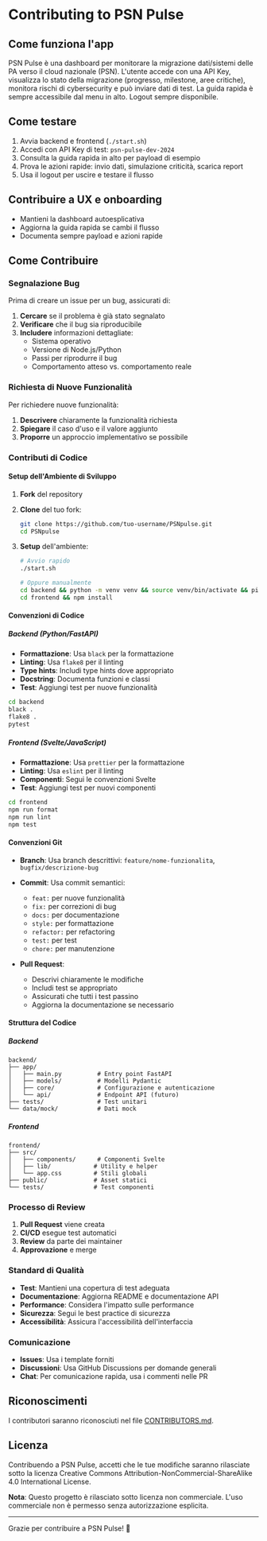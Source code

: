 # Contributing to PSN Pulse

## Come funziona l'app

PSN Pulse è una dashboard per monitorare la migrazione dati/sistemi delle PA verso il cloud nazionale (PSN). L'utente accede con una API Key, visualizza lo stato della migrazione (progresso, milestone, aree critiche), monitora rischi di cybersecurity e può inviare dati di test. La guida rapida è sempre accessibile dal menu in alto. Logout sempre disponibile.

## Come testare

1. Avvia backend e frontend (`./start.sh`)
2. Accedi con API Key di test: `psn-pulse-dev-2024`
3. Consulta la guida rapida in alto per payload di esempio
4. Prova le azioni rapide: invio dati, simulazione criticità, scarica report
5. Usa il logout per uscire e testare il flusso

## Contribuire a UX e onboarding
- Mantieni la dashboard autoesplicativa
- Aggiorna la guida rapida se cambi il flusso
- Documenta sempre payload e azioni rapide

## Come Contribuire

### Segnalazione Bug

Prima di creare un issue per un bug, assicurati di:

1. **Cercare** se il problema è già stato segnalato
2. **Verificare** che il bug sia riproducibile
3. **Includere** informazioni dettagliate:
   - Sistema operativo
   - Versione di Node.js/Python
   - Passi per riprodurre il bug
   - Comportamento atteso vs. comportamento reale

### Richiesta di Nuove Funzionalità

Per richiedere nuove funzionalità:

1. **Descrivere** chiaramente la funzionalità richiesta
2. **Spiegare** il caso d'uso e il valore aggiunto
3. **Proporre** un approccio implementativo se possibile

### Contributi di Codice

#### Setup dell'Ambiente di Sviluppo

1. **Fork** del repository
2. **Clone** del tuo fork:
   ```bash
   git clone https://github.com/tuo-username/PSNpulse.git
   cd PSNpulse
   ```

3. **Setup** dell'ambiente:
   ```bash
   # Avvio rapido
   ./start.sh
   
   # Oppure manualmente
   cd backend && python -m venv venv && source venv/bin/activate && pip install -r requirements.txt
   cd frontend && npm install
   ```

#### Convenzioni di Codice

##### Backend (Python/FastAPI)
- **Formattazione**: Usa `black` per la formattazione
- **Linting**: Usa `flake8` per il linting
- **Type hints**: Includi type hints dove appropriato
- **Docstring**: Documenta funzioni e classi
- **Test**: Aggiungi test per nuove funzionalità

```bash
cd backend
black .
flake8 .
pytest
```

##### Frontend (Svelte/JavaScript)
- **Formattazione**: Usa `prettier` per la formattazione
- **Linting**: Usa `eslint` per il linting
- **Componenti**: Segui le convenzioni Svelte
- **Test**: Aggiungi test per nuovi componenti

```bash
cd frontend
npm run format
npm run lint
npm test
```

#### Convenzioni Git

- **Branch**: Usa branch descrittivi: `feature/nome-funzionalita`, `bugfix/descrizione-bug`
- **Commit**: Usa commit semantici:
  - `feat:` per nuove funzionalità
  - `fix:` per correzioni di bug
  - `docs:` per documentazione
  - `style:` per formattazione
  - `refactor:` per refactoring
  - `test:` per test
  - `chore:` per manutenzione

- **Pull Request**: 
  - Descrivi chiaramente le modifiche
  - Includi test se appropriato
  - Assicurati che tutti i test passino
  - Aggiorna la documentazione se necessario

#### Struttura del Codice

##### Backend
```
backend/
├── app/
│   ├── main.py          # Entry point FastAPI
│   ├── models/          # Modelli Pydantic
│   ├── core/            # Configurazione e autenticazione
│   └── api/             # Endpoint API (futuro)
├── tests/               # Test unitari
└── data/mock/           # Dati mock
```

##### Frontend
```
frontend/
├── src/
│   ├── components/      # Componenti Svelte
│   ├── lib/            # Utility e helper
│   └── app.css         # Stili globali
├── public/             # Asset statici
└── tests/              # Test componenti
```

### Processo di Review

1. **Pull Request** viene creata
2. **CI/CD** esegue test automatici
3. **Review** da parte dei maintainer
4. **Approvazione** e merge

### Standard di Qualità

- **Test**: Mantieni una copertura di test adeguata
- **Documentazione**: Aggiorna README e documentazione API
- **Performance**: Considera l'impatto sulle performance
- **Sicurezza**: Segui le best practice di sicurezza
- **Accessibilità**: Assicura l'accessibilità dell'interfaccia

### Comunicazione

- **Issues**: Usa i template forniti
- **Discussioni**: Usa GitHub Discussions per domande generali
- **Chat**: Per comunicazione rapida, usa i commenti nelle PR

## Riconoscimenti

I contributori saranno riconosciuti nel file [CONTRIBUTORS.md](CONTRIBUTORS.md).

## Licenza

Contribuendo a PSN Pulse, accetti che le tue modifiche saranno rilasciate sotto la licenza Creative Commons Attribution-NonCommercial-ShareAlike 4.0 International License.

**Nota**: Questo progetto è rilasciato sotto licenza non commerciale. L'uso commerciale non è permesso senza autorizzazione esplicita.

---

Grazie per contribuire a PSN Pulse! 🚀 